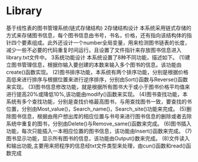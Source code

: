 # Library
基于线性表的图书管理系统(链式存储结构)
2存储结构设计
  本系统采用链式存储的方式来存储图书信息，每个图书信息由书号，书名，价格，还有指向该结构体的指针四个要素组成。此外还设计一个number全局变量，用来检测图书链表的长度，减少一些不必要的代码重复时间运行。且设置了文件指针来存放图书信息进入library.txt文件中。
3系统功能设计
本系统设置了8种不同功能，描述如下。
(1)建立图书管理信息，根据你输入要创建的本数来输入多个图书的信息。该功能由create()函数实现。
(2)图书排序功能，本系统有两个排序功能，分别是根据价格高低来进行排序与根据位置来进行逆序排序，分别由Sort()函数与Reverse()函数来实现。
(3)图书信息修改功能，就是根据所有图书大于或小于图书价格平均值来进行提高20%或降低10%,该功能由modify()函数来实现。
(4)图书查找功能，本系统有多个查找功能，分别是查找价格最高图书，与用查找图书一致，要查找的书位置，分别由Most_value()，Search_name()，Search_site()功能来完成。
(5)删除图书信息，根据由用户想出库的相应位置与书号来进行图书信息的删除或者去除系统中重复的图书，分别由Delete()与Remove_same()函数来完成。
(6)图书插入功能，每次只能插入一本相应位置的图书信息，该功能由Insert()函数来完成。
(7)图书显示功能，显示所有图书的信息，该功能由Output()数来完成。
(8)文件读入和输出功能,主要用来把程序的信息经txt文件类型来处理，由cun()函数和read()函数完成

